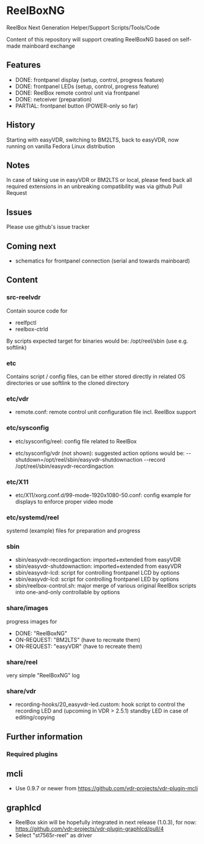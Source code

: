 # ReelBoxNG
ReelBox Next Generation Helper/Support Scripts/Tools/Code

Content of this repository will support creating ReelBoxNG based on self-made mainboard exchange

## Features
- DONE: frontpanel display (setup, control, progress feature)
- DONE: frontpanel LEDs (setup, control, progress feature)
- DONE: ReelBox remote control unit via frontpanel
- DONE: netceiver (preparation)
- PARTIAL: frontpanel button (POWER-only so far)

## History
Starting with easyVDR, switching to BM2LTS, back to easyVDR, now running on vanilla Fedora Linux distribution

## Notes
In case of taking use in easyVDR or BM2LTS or local, please feed back all required extensions in an unbreaking compatibility was via github Pull Request

## Issues
Please use github's issue tracker

## Coming next
- schematics for frontpanel connection (serial and towards mainboard)

## Content

### src-reelvdr

Contain source code for
- reelfpctl
- reelbox-ctrld

By scripts expected target for binaries would be: /opt/reel/sbin (use e.g. softlink)

### etc

Contains script / config files, can be either stored directly in related OS directories or use softlink to the cloned directory

### etc/vdr

- remote.conf: remote control unit configuration file incl. ReelBox support

### etc/sysconfig

- etc/sysconfig/reel: config file related to ReelBox

- etc/sysconfig/vdr (not shown): suggested action options would be: --shutdown=/opt/reel/sbin/easyvdr-shutdownaction --record /opt/reel/sbin/easyvdr-recordingaction

### etc/X11

- etc/X11/xorg.conf.d/99-mode-1920x1080-50.conf: config example for displays to enforce proper video mode

### etc/systemd/reel

systemd (example) files for preparation and progress

### sbin

- sbin/easyvdr-recordingaction: imported+extended from easyVDR
- sbin/easyvdr-shutdownaction: imported+extended from easyVDR
- sbin/easyvdr-lcd: script for controlling frontpanel LCD by options
- sbin/easyvdr-lcd: script for controlling frontpanel LED by options
- sbin/reelbox-control.sh: major merge of various original ReelBox scripts into one-and-only controllable by options

### share/images

progress images for
- DONE: "ReelBoxNG"
- ON-REQUEST: "BM2LTS" (have to recreate them)
- ON-REQUEST: "easyVDR" (have to recreate them)

### share/reel

very simple "ReelBoxNG" log

### share/vdr

- recording-hooks/20_easyvdr-led.custom: hook script to control the recording LED and (upcoming in VDR > 2.5.1) standby LED in case of editing/copying

## Further information

### Required plugins

## mcli

- Use 0.9.7 or newer from https://github.com/vdr-projects/vdr-plugin-mcli

## graphlcd

- ReelBox skin will be hopefully integrated in next release (1.0.3), for now: https://github.com/vdr-projects/vdr-plugin-graphlcd/pull/4
- Select "st7565r-reel" as driver
